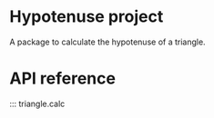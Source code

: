 # Hypotenuse project

A package to calculate the hypotenuse of a triangle.


# API reference

::: triangle.calc
